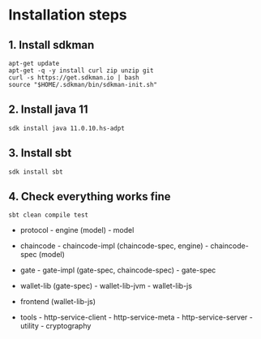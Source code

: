 # Installation steps

## 1. Install sdkman

```
apt-get update
apt-get -q -y install curl zip unzip git
curl -s https://get.sdkman.io | bash
source "$HOME/.sdkman/bin/sdkman-init.sh"
```
## 2. Install java 11
```
sdk install java 11.0.10.hs-adpt
```
## 3. Install sbt
```
sdk install sbt
```

## 4. Check everything works fine
```
sbt clean compile test
```

 - protocol
        - engine (model)
        - model
   
- chaincode
        - chaincode-impl (chaincode-spec, engine)
        - chaincode-spec (model)
  
- gate
        - gate-impl (gate-spec, chaincode-spec)
        - gate-spec

- wallet-lib (gate-spec)
        - wallet-lib-jvm
        - wallet-lib-js
  
- frontend (wallet-lib-js)

- tools
        - http-service-client
        - http-service-meta
        - http-service-server
        - utility
        - cryptography
  
        